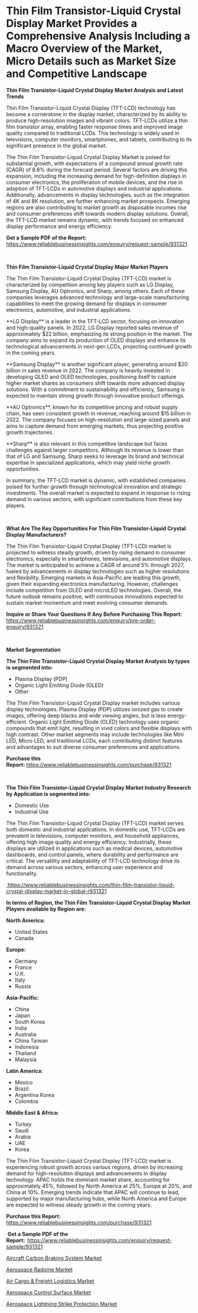 <p><h1>Thin Film Transistor-Liquid Crystal Display Market Provides a Comprehensive Analysis Including a Macro Overview of the Market, Micro Details such as Market Size and Competitive Landscape</h1></p><p><strong>Thin Film Transistor-Liquid Crystal Display Market Analysis and Latest Trends</strong></p>
<p><p>Thin Film Transistor-Liquid Crystal Display (TFT-LCD) technology has become a cornerstone in the display market, characterized by its ability to produce high-resolution images and vibrant colors. TFT-LCDs utilize a thin film transistor array, enabling faster response times and improved image quality compared to traditional LCDs. This technology is widely used in televisions, computer monitors, smartphones, and tablets, contributing to its significant presence in the global market.</p><p>The Thin Film Transistor-Liquid Crystal Display Market is poised for substantial growth, with expectations of a compound annual growth rate (CAGR) of 8.8% during the forecast period. Several factors are driving this expansion, including the increasing demand for high-definition displays in consumer electronics, the proliferation of mobile devices, and the rise in adoption of TFT-LCDs in automotive displays and industrial applications. Additionally, advancements in display technologies, such as the integration of 4K and 8K resolution, are further enhancing market prospects. Emerging regions are also contributing to market growth as disposable incomes rise and consumer preferences shift towards modern display solutions. Overall, the TFT-LCD market remains dynamic, with trends focused on enhanced display performance and energy efficiency.</p></p>
<p><strong>Get a Sample PDF of the Report:&nbsp;</strong> <a href="https://www.reliablebusinessinsights.com/enquiry/request-sample/931321?utm_campaign=101&utm_medium=2&utm_source=Github&utm_content=ia&utm_term=21032025&utm_id=thin-film-transistor-liquid-crystal-display">https://www.reliablebusinessinsights.com/enquiry/request-sample/931321</a></p>
<p>&nbsp;</p>
<p><strong>Thin Film Transistor-Liquid Crystal Display Major Market Players</strong></p>
<p><p>The Thin Film Transistor-Liquid Crystal Display (TFT-LCD) market is characterized by competition among key players such as LG Display, Samsung Display, AU Optronics, and Sharp, among others. Each of these companies leverages advanced technology and large-scale manufacturing capabilities to meet the growing demand for displays in consumer electronics, automotive, and industrial applications.</p><p>**LG Display** is a leader in the TFT-LCD sector, focusing on innovation and high-quality panels. In 2022, LG Display reported sales revenue of approximately $22 billion, emphasizing its strong position in the market. The company aims to expand its production of OLED displays and enhance its technological advancements in next-gen LCDs, projecting continued growth in the coming years.</p><p>**Samsung Display** is another significant player, generating around $20 billion in sales revenue in 2022. The company is heavily invested in developing QLED and OLED technologies, positioning itself to capture higher market shares as consumers shift towards more advanced display solutions. With a commitment to sustainability and efficiency, Samsung is expected to maintain strong growth through innovative product offerings.</p><p>**AU Optronics**, known for its competitive pricing and robust supply chain, has seen consistent growth in revenue, reaching around $15 billion in 2022. The company focuses on high-resolution and large-sized panels and aims to capture demand from emerging markets, thus projecting positive growth trajectories.</p><p>**Sharp** is also relevant in this competitive landscape but faces challenges against larger competitors. Although its revenue is lower than that of LG and Samsung, Sharp seeks to leverage its brand and technical expertise in specialized applications, which may yield niche growth opportunities.</p><p>In summary, the TFT-LCD market is dynamic, with established companies poised for further growth through technological innovation and strategic investments. The overall market is expected to expand in response to rising demand in various sectors, with significant contributions from these key players.</p></p>
<p>&nbsp;</p>
<p><strong>What Are The Key Opportunities For Thin Film Transistor-Liquid Crystal Display Manufacturers?</strong></p>
<p><p>The Thin Film Transistor-Liquid Crystal Display (TFT-LCD) market is projected to witness steady growth, driven by rising demand in consumer electronics, especially in smartphones, televisions, and automotive displays. The market is anticipated to achieve a CAGR of around 5% through 2027, fueled by advancements in display technologies such as higher resolutions and flexibility. Emerging markets in Asia-Pacific are leading this growth, given their expanding electronics manufacturing. However, challenges include competition from OLED and microLED technologies. Overall, the future outlook remains positive, with continuous innovations expected to sustain market momentum and meet evolving consumer demands.</p></p>
<p><strong>Inquire or Share Your Questions If Any Before Purchasing This Report:</strong> <a href="https://www.reliablebusinessinsights.com/enquiry/pre-order-enquiry/931321?utm_campaign=101&utm_medium=2&utm_source=Github&utm_content=ia&utm_term=21032025&utm_id=thin-film-transistor-liquid-crystal-display">https://www.reliablebusinessinsights.com/enquiry/pre-order-enquiry/931321</a></p>
<p>&nbsp;</p>
<p><strong>Market Segmentation</strong></p>
<p><strong>The Thin Film Transistor-Liquid Crystal Display Market Analysis by types is segmented into:</strong></p>
<p><ul><li>Plasma Display (PDP)</li><li>Organic Light Emitting Diode (OLED)</li><li>Other</li></ul></p>
<p><p>The Thin Film Transistor-Liquid Crystal Display market includes various display technologies. Plasma Display (PDP) utilizes ionized gas to create images, offering deep blacks and wide viewing angles, but is less energy-efficient. Organic Light Emitting Diode (OLED) technology uses organic compounds that emit light, resulting in vivid colors and flexible displays with high contrast. Other market segments may include technologies like Mini LED, Micro LED, and traditional LCDs, each contributing distinct features and advantages to suit diverse consumer preferences and applications.</p></p>
<p><strong>Purchase this Report:&nbsp;</strong><a href="https://www.reliablebusinessinsights.com/purchase/931321?utm_campaign=101&utm_medium=2&utm_source=Github&utm_content=ia&utm_term=21032025&utm_id=thin-film-transistor-liquid-crystal-display">https://www.reliablebusinessinsights.com/purchase/931321</a></p>
<p>&nbsp;</p>
<p><strong>The Thin Film Transistor-Liquid Crystal Display Market Industry Research by Application is segmented into:</strong></p>
<p><ul><li>Domestic Use</li><li>Industrial Use</li></ul></p>
<p><p>The Thin Film Transistor-Liquid Crystal Display (TFT-LCD) market serves both domestic and industrial applications. In domestic use, TFT-LCDs are prevalent in televisions, computer monitors, and household appliances, offering high image quality and energy efficiency. Industrially, these displays are utilized in applications such as medical devices, automotive dashboards, and control panels, where durability and performance are critical. The versatility and adaptability of TFT-LCD technology drive its demand across various sectors, enhancing user experience and functionality.</p></p>
<p><a href="https://www.reliablebusinessinsights.com/thin-film-transistor-liquid-crystal-display-market-in-global-r931321?utm_campaign=101&utm_medium=2&utm_source=Github&utm_content=ia&utm_term=21032025&utm_id=thin-film-transistor-liquid-crystal-display">&nbsp;https://www.reliablebusinessinsights.com/thin-film-transistor-liquid-crystal-display-market-in-global-r931321</a></p>
<p><strong>In terms of Region, the Thin Film Transistor-Liquid Crystal Display Market Players available by Region are:</strong></p>
<p>
    <p> <strong> North America: </strong>
        <ul>
            <li>United States</li>
            <li>Canada</li>
        </ul>
        </p> 
    <p> <strong> Europe: </strong>
        <ul>
            <li>Germany</li>
            <li>France</li>
            <li>U.K.</li>
            <li>Italy</li>
            <li>Russia</li>
        </ul>
        </p> 
    <p> <strong> Asia-Pacific: </strong>
        <ul>
            <li>China</li>
            <li>Japan</li>
            <li>South Korea</li>
            <li>India</li>
            <li>Australia</li>
            <li>China Taiwan</li>
            <li>Indonesia</li>
            <li>Thailand</li>
            <li>Malaysia</li>
        </ul>
        </p> 
    <p> <strong> Latin America: </strong>
        <ul>
            <li>Mexico</li>
            <li>Brazil</li>
            <li>Argentina Korea</li>
            <li>Colombia</li>
        </ul>
        </p> 
    <p> <strong> Middle East & Africa: </strong>
        <ul>
            <li>Turkey</li>
            <li>Saudi</li>
            <li>Arabia</li>
            <li>UAE</li>
            <li>Korea</li>
        </ul>
    </p>
    </p>
<p><p>The Thin Film Transistor-Liquid Crystal Display (TFT-LCD) market is experiencing robust growth across various regions, driven by increasing demand for high-resolution displays and advancements in display technology. APAC holds the dominant market share, accounting for approximately 45%, followed by North America at 25%, Europe at 20%, and China at 10%. Emerging trends indicate that APAC will continue to lead, supported by major manufacturing hubs, while North America and Europe are expected to witness steady growth in the coming years.</p></p>
<p><strong>Purchase this Report: </strong><a href="https://www.reliablebusinessinsights.com/purchase/931321?utm_campaign=101&utm_medium=2&utm_source=Github&utm_content=ia&utm_term=21032025&utm_id=thin-film-transistor-liquid-crystal-display">https://www.reliablebusinessinsights.com/purchase/931321</a></p>
<p>&nbsp;<strong>Get a Sample PDF of the Report:&nbsp;&nbsp;</strong><a href="https://www.reliablebusinessinsights.com/enquiry/request-sample/931321?utm_campaign=101&utm_medium=2&utm_source=Github&utm_content=ia&utm_term=21032025&utm_id=thin-film-transistor-liquid-crystal-display">https://www.reliablebusinessinsights.com/enquiry/request-sample/931321</a></p>
<p><strong></strong></p>
<p><p><a href="https://github.com/skoppmerlib9/Market-Research-Report-List-1/blob/main/aircraft-carbon-braking-system-market.md?utm_campaign=101&utm_medium=2&utm_source=Github&utm_content=ia&utm_term=21032025&utm_id=thin-film-transistor-liquid-crystal-display">Aircraft Carbon Braking System Market</a></p><p><a href="https://github.com/saimntamiki/Market-Research-Report-List-1/blob/main/aerospace-radome-market.md?utm_campaign=101&utm_medium=2&utm_source=Github&utm_content=ia&utm_term=21032025&utm_id=thin-film-transistor-liquid-crystal-display">Aerospace Radome Market</a></p><p><a href="https://github.com/bocksovers0r/Market-Research-Report-List-1/blob/main/air-cargo-freight-logistics-market.md?utm_campaign=101&utm_medium=2&utm_source=Github&utm_content=ia&utm_term=21032025&utm_id=thin-film-transistor-liquid-crystal-display">Air Cargo & Freight Logistics Market</a></p><p><a href="https://github.com/zymerivarrik6/Market-Research-Report-List-1/blob/main/aerospace-control-surface-market.md?utm_campaign=101&utm_medium=2&utm_source=Github&utm_content=ia&utm_term=21032025&utm_id=thin-film-transistor-liquid-crystal-display">Aerospace Control Surface Market</a></p><p><a href="https://github.com/messonmengen75/Market-Research-Report-List-1/blob/main/aerospace-lightning-strike-protection-market.md?utm_campaign=101&utm_medium=2&utm_source=Github&utm_content=ia&utm_term=21032025&utm_id=thin-film-transistor-liquid-crystal-display">Aerospace Lightning Strike Protection Market</a></p></p>